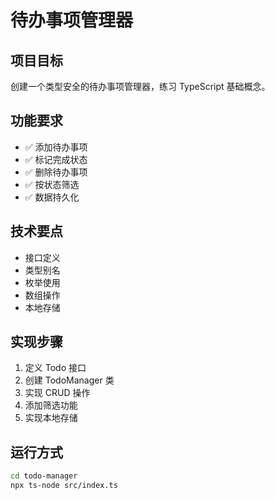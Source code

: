 # 待办事项管理器

## 项目目标
创建一个类型安全的待办事项管理器，练习 TypeScript 基础概念。

## 功能要求
- ✅ 添加待办事项
- ✅ 标记完成状态
- ✅ 删除待办事项
- ✅ 按状态筛选
- ✅ 数据持久化

## 技术要点
- 接口定义
- 类型别名
- 枚举使用
- 数组操作
- 本地存储

## 实现步骤
1. 定义 Todo 接口
2. 创建 TodoManager 类
3. 实现 CRUD 操作
4. 添加筛选功能
5. 实现本地存储

## 运行方式
```bash
cd todo-manager
npx ts-node src/index.ts
```